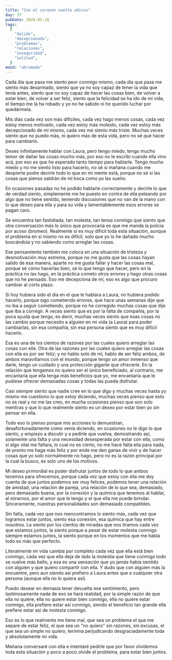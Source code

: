 ```yaml
---
title: "Con el corazon vuelto añicos"
day: 37
pubDate: 2024-02-28
tags:
  [
    "dolido",
    "decepcionado",
    "problemas",
    "relaciones",
    "inseguridad",
    "solitud",
  ]
mood: "abrumado"
---
```


Cada día que pasa me siento peor conmigo mismo, cada día que pasa me siento más desarmado, siento que ya no soy capaz de tener la vida que tenía antes, siento que no soy capaz de hacer las cosas bien, de volver a estar bien, de volver a ser feliz, siento que la felicidad se ha ido de mi vida, el tiempo me la ha robado y yo no he sabido ni he querido luchar por quedármela.

Mis días cada vez son más difíciles, cada vez hago menos cosas, cada vez estoy menos motivado, cada vez estoy más molesto, cada vez estoy más decepcionado de mí mismo, cada vez me siento más triste. Muchas veces siento que no puedo más, ni quiero más de esta vida, pero no sé qué hacer para cambiarlo.

Deseo infinitamente hablar con Laura, pero tengo miedo, tengo mucho temor de dañar las cosas mucho más, por eso no le escribí cuando ella vino acá, por eso es que he esperado tanto tiempo para hablarle. Tengo mucho miedo y no me siento listo para hacerlo, no sé si mañana cuando me despierte podre decirle todo lo que en mi mente está, porque no sé si las cosas que pienso saldrán de mi boca como yo las sueño.

En ocasiones pasadas no he podido hablarle correctamente y decirle lo que de verdad siento, simplemente me he puesto en contra de ella peleando por algo que no tiene sentido, teniendo discusiones que no van de la mano con lo que deseo para ella y para su vida y lamentablemente esos errores se pagan caro.

Se encuentra tan fastidiada, tan molesta, tan tensa conmigo que siento que otra conversación más lo único que provocaría es que me manda la policía por acoso (bromeo). Realmente sí es muy difícil toda esta situación, aunque el problema en sí mismo no es difícil, solo que yo lo he dañado mucho buscándola y no sabiendo como arreglar las cosas.

Ese pensamiento también me coloca en una situación de tristeza y desmotivación muy extrema, porque no me gusta que las cosas hayan salido de esa manera, aparte no me gusta fallar y hacer las cosas mal, porque sé cómo hacerlas bien, sé lo que tengo que hacer, pero en la práctica no las hago, en la práctica cometo otros errores y hago otras cosas que no he pensado. Eso me decepciona de mí, eso es algo que procuro cambiar al corto plazo.

Si hoy hubiera sido el día en el que le hablara a Laura, no hubiera podido hacerlo, porque sigo cometiendo errores, que hace unas semanas dije que no iba a seguir cometiendo, porque no he corregido muchas cosas que dije que iba a corregir. A veces siento que es por la falta de compañía, por la poca ayuda que tengo, es decir, muchas veces siento que esas cosas no las cambio porque necesito a alguien en mi vida (a Laura) para poder cambiarlas, sin esa compañía, sin esa persona siento que es muy difícil hacerlo.

Esa es una de los cientos de razones por las cuales quiero arreglar las cosas con ella. Otra de las razones por las cuales quiero arreglar las cosas con ella es por ser feliz; y no hablo solo de mí, hablo de ser feliz ambos, de ambos maravillarnos con el mundo, porque tengo un amor inmenso que darle, tengo un cuidado y una protección gigante que ofrecerle. En la relación que tengamos no quiero ser el único beneficiado, al contrario, me encantaría que ella tenga más beneficios que yo, me encantaría que le pudiese ofrecer demasiadas cosas y todas las pueda disfrutar.

Casi siempre siento que nadie cree en lo que digo y muchas veces hasta yo mismo me cuestiono lo que estoy diciendo, muchas veces pienso que esto no es real y no me las creo, en mucha ocasiones pienso que son solo mentiras y que lo que realmente siento es un deseo por estar bien yo sin pensar en ella.

Todo eso lo pienso porque mis acciones lo demuestran, desafortunadamente como venía diciendo, en ocasiones no le digo lo que siento, y empiezo a discutir y a pedirle que vuelva, demostrando así, solamente una falta y una necesidad desesperada por estar con ella, como si algo vital me faltara, lo cual no es cierto, no me hace falta ella para nada, de pronto me haga más feliz y por ende me den ganas de vivir y de hacer cosas que yo solo normalmente no hago, pero no es la razón principal por la cual la busco, es solo uno de los motivos.

Mi deseo primordial es poder disfrutar juntos de todo lo que ambos tenemos para ofrecernos, porque cada vez que estoy con ella me doy cuenta de que juntos podemos ser muy felices, podemos tener una relación de amistad, una relación de pareja, una relación de lo que sea, demasiado, pero demasiado buena, por la conexión y la química que tenemos al hablar, al mirarnos, por el amor que le tengo y el que ella me puede brindar. Sinceramente, nuestras personalidades son demasiado compatibles.

Sin falta, cada vez que nos reencontramos lo siento más, cada vez que logramos estar juntos, siento esa conexión, esa química que hay entre nosotros. La siento por los cientos de miradas que nos tiramos cada vez que estamos juntos, la siento porque a pesar de estar molesta conmigo siempre estamos juntos, la siento porque en los momentos que me habla todo es más que perfecto.

Literalmente mi vida cambia por completo cada vez que ella está bien conmigo, cada vez que ella deja de lado la molestia que tiene conmigo todo se vuelve más bello, y esa es una sensación que yo jamás había sentido con alguien y que quiero compartir con ella. Y dudo que con alguien más la encuentre, pero aun siendo así prefiero a Laura antes que a cualquier otra persona (aunque ella no lo quiera así).

Puedo desear en demasía tener devuelta ese sentimiento, pero lastimosamente nada de eso se hará realidad, por la simple razón de que ella no quiere, ella no quiere estar bien conmigo, ella no quiere estar conmigo, ella prefiere estar así conmigo, siendo el beneficio tan grande ella prefiere estar así de molesta conmigo.

Eso es lo que realmente me tiene mal, que sea un problema el que me separe de estar feliz, el que sea un "no quiero" sin razones, sin excusas, el que sea un simple no quiero, termina perjudicando desgraciadamente toda y absolutamente mi vida.

Mañana conversaré con ella e intentaré pedirle que por favor olvidemos toda esta situación y poco a poco olvide el problema, para estar bien juntos.

